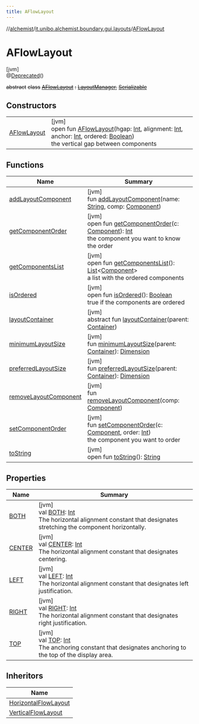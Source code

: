 ```yaml
---
title: AFlowLayout
---
```

//[alchemist](../../../index.html)/[it.unibo.alchemist.boundary.gui.layouts](../index.html)/[AFlowLayout](index.html)



# AFlowLayout



[jvm]\
@[Deprecated](https://docs.oracle.com/javase/8/docs/api/java/lang/Deprecated.html)()



~~abstract~~ ~~class~~ [~~AFlowLayout~~](index.html) ~~:~~ [~~LayoutManager~~](https://docs.oracle.com/javase/8/docs/api/java/awt/LayoutManager.html)~~,~~ [~~Serializable~~](https://docs.oracle.com/javase/8/docs/api/java/io/Serializable.html)



## Constructors


| | |
|---|---|
| [AFlowLayout](-a-flow-layout.html) | [jvm]<br>open fun [AFlowLayout](-a-flow-layout.html)(hgap: [Int](https://kotlinlang.org/api/latest/jvm/stdlib/kotlin/-int/index.html), alignment: [Int](https://kotlinlang.org/api/latest/jvm/stdlib/kotlin/-int/index.html), anchor: [Int](https://kotlinlang.org/api/latest/jvm/stdlib/kotlin/-int/index.html), ordered: [Boolean](https://kotlinlang.org/api/latest/jvm/stdlib/kotlin/-boolean/index.html))<br>the vertical gap between components |


## Functions


| Name | Summary |
|---|---|
| [addLayoutComponent](add-layout-component.html) | [jvm]<br>fun [addLayoutComponent](add-layout-component.html)(name: [String](https://docs.oracle.com/javase/8/docs/api/java/lang/String.html), comp: [Component](https://docs.oracle.com/javase/8/docs/api/java/awt/Component.html)) |
| [getComponentOrder](get-component-order.html) | [jvm]<br>open fun [getComponentOrder](get-component-order.html)(c: [Component](https://docs.oracle.com/javase/8/docs/api/java/awt/Component.html)): [Int](https://kotlinlang.org/api/latest/jvm/stdlib/kotlin/-int/index.html)<br>the component you want to know the order |
| [getComponentsList](get-components-list.html) | [jvm]<br>open fun [getComponentsList](get-components-list.html)(): [List](https://docs.oracle.com/javase/8/docs/api/java/util/List.html)<[Component](https://docs.oracle.com/javase/8/docs/api/java/awt/Component.html)><br>a list with the ordered components |
| [isOrdered](is-ordered.html) | [jvm]<br>open fun [isOrdered](is-ordered.html)(): [Boolean](https://kotlinlang.org/api/latest/jvm/stdlib/kotlin/-boolean/index.html)<br>true if the components are ordered |
| [layoutContainer](layout-container.html) | [jvm]<br>abstract fun [layoutContainer](layout-container.html)(parent: [Container](https://docs.oracle.com/javase/8/docs/api/java/awt/Container.html)) |
| [minimumLayoutSize](minimum-layout-size.html) | [jvm]<br>fun [minimumLayoutSize](minimum-layout-size.html)(parent: [Container](https://docs.oracle.com/javase/8/docs/api/java/awt/Container.html)): [Dimension](https://docs.oracle.com/javase/8/docs/api/java/awt/Dimension.html) |
| [preferredLayoutSize](preferred-layout-size.html) | [jvm]<br>fun [preferredLayoutSize](preferred-layout-size.html)(parent: [Container](https://docs.oracle.com/javase/8/docs/api/java/awt/Container.html)): [Dimension](https://docs.oracle.com/javase/8/docs/api/java/awt/Dimension.html) |
| [removeLayoutComponent](remove-layout-component.html) | [jvm]<br>fun [removeLayoutComponent](remove-layout-component.html)(comp: [Component](https://docs.oracle.com/javase/8/docs/api/java/awt/Component.html)) |
| [setComponentOrder](set-component-order.html) | [jvm]<br>fun [setComponentOrder](set-component-order.html)(c: [Component](https://docs.oracle.com/javase/8/docs/api/java/awt/Component.html), order: [Int](https://kotlinlang.org/api/latest/jvm/stdlib/kotlin/-int/index.html))<br>the component you want to order |
| [toString](to-string.html) | [jvm]<br>open fun [toString](to-string.html)(): [String](https://docs.oracle.com/javase/8/docs/api/java/lang/String.html) |


## Properties


| Name | Summary |
|---|---|
| [BOTH](-b-o-t-h.html) | [jvm]<br>val [BOTH](-b-o-t-h.html): [Int](https://kotlinlang.org/api/latest/jvm/stdlib/kotlin/-int/index.html)<br>The horizontal alignment constant that designates stretching the component horizontally. |
| [CENTER](-c-e-n-t-e-r.html) | [jvm]<br>val [CENTER](-c-e-n-t-e-r.html): [Int](https://kotlinlang.org/api/latest/jvm/stdlib/kotlin/-int/index.html)<br>The horizontal alignment constant that designates centering. |
| [LEFT](-l-e-f-t.html) | [jvm]<br>val [LEFT](-l-e-f-t.html): [Int](https://kotlinlang.org/api/latest/jvm/stdlib/kotlin/-int/index.html)<br>The horizontal alignment constant that designates left justification. |
| [RIGHT](-r-i-g-h-t.html) | [jvm]<br>val [RIGHT](-r-i-g-h-t.html): [Int](https://kotlinlang.org/api/latest/jvm/stdlib/kotlin/-int/index.html)<br>The horizontal alignment constant that designates right justification. |
| [TOP](-t-o-p.html) | [jvm]<br>val [TOP](-t-o-p.html): [Int](https://kotlinlang.org/api/latest/jvm/stdlib/kotlin/-int/index.html)<br>The anchoring constant that designates anchoring to the top of the display area. |


## Inheritors


| Name |
|---|
| [HorizontalFlowLayout](../-horizontal-flow-layout/index.html) |
| [VerticalFlowLayout](../-vertical-flow-layout/index.html) |

